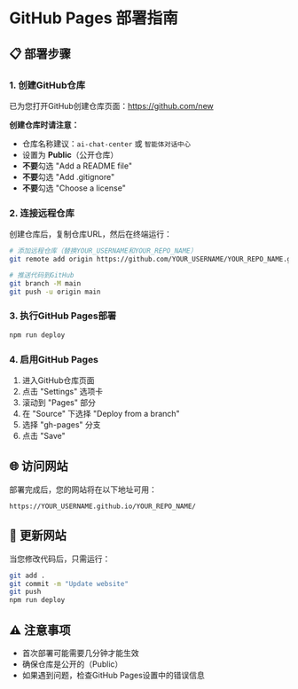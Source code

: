 # GitHub Pages 部署指南

## 📋 部署步骤

### 1. 创建GitHub仓库
已为您打开GitHub创建仓库页面：https://github.com/new

**创建仓库时请注意：**
- 仓库名称建议：`ai-chat-center` 或 `智能体对话中心`
- 设置为 **Public**（公开仓库）
- **不要**勾选 "Add a README file"
- **不要**勾选 "Add .gitignore"
- **不要**勾选 "Choose a license"

### 2. 连接远程仓库
创建仓库后，复制仓库URL，然后在终端运行：

```bash
# 添加远程仓库（替换YOUR_USERNAME和YOUR_REPO_NAME）
git remote add origin https://github.com/YOUR_USERNAME/YOUR_REPO_NAME.git

# 推送代码到GitHub
git branch -M main
git push -u origin main
```

### 3. 执行GitHub Pages部署
```bash
npm run deploy
```

### 4. 启用GitHub Pages
1. 进入GitHub仓库页面
2. 点击 "Settings" 选项卡
3. 滚动到 "Pages" 部分
4. 在 "Source" 下选择 "Deploy from a branch"
5. 选择 "gh-pages" 分支
6. 点击 "Save"

## 🌐 访问网站
部署完成后，您的网站将在以下地址可用：
```
https://YOUR_USERNAME.github.io/YOUR_REPO_NAME/
```

## 🔄 更新网站
当您修改代码后，只需运行：
```bash
git add .
git commit -m "Update website"
git push
npm run deploy
```

## ⚠️ 注意事项
- 首次部署可能需要几分钟才能生效
- 确保仓库是公开的（Public）
- 如果遇到问题，检查GitHub Pages设置中的错误信息